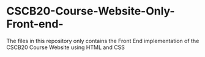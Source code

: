 # CSCB20-Course-Website-Only-Front-end-
The files in this repository only contains the Front End implementation of the CSCB20 Course Website using HTML and CSS
